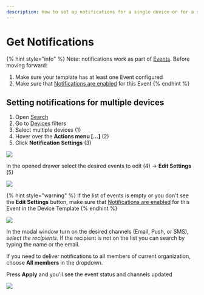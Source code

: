 ```yaml
---
description: How to set up notifications for a single device or for a selection of devices.
---
```


# Get Notifications

{% hint style="info" %}
Note: notifications work as part of [Events](../blynk.console/templates/events/). Before moving forward:

1. Make sure your template has at least one Event configured
2. Make sure that [Notifications are enabled](../blynk.console/templates/events/custom-events/events-notification-settings.md) for this Event
{% endhint %}

## Setting notifications for multiple devices

1. Open [Search](../blynk.console/search-data.md)
2. Go to [Devices](../blynk.console/devices/) filters
3. Select multiple devices \(1\)
4. Hover over the **Actions menu \[...\]** \(2\)
5. Click **Notification Settings** \(3\)

![](https://user-images.githubusercontent.com/72824404/119673690-3ae3e700-be44-11eb-86e0-147f6a22b977.png)

In the opened drawer select the desired events to edit \(4\)  -&gt; **Edit Settings** \(5\)

![](https://user-images.githubusercontent.com/72824404/119675163-79c66c80-be45-11eb-93d1-71f02150a0b0.png)

{% hint style="warning" %}
If the list of events is empty or you don't see the **Edit Settings** button, make sure that [Notifications are enabled](../blynk.console/templates/events/custom-events/events-notification-settings.md) for this Event in the Device Template
{% endhint %}

![](https://user-images.githubusercontent.com/72824404/119676364-797aa100-be46-11eb-98e6-c8a4a16ae06e.png)

In the modal window turn on the desired channels \(Email, Push, or SMS\), _select the recipients_. If the recipient is not on the list you can search by typing the name or the email.

If you need to deliver notifications to all members of current organization, choose **All members** in the dropdown.

Press **Apply** and you'll see the event status and channels updated

![](https://user-images.githubusercontent.com/72824404/119677034-0887b900-be47-11eb-8a2d-638bcc35c38f.png)

